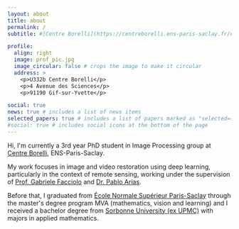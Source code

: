 ```yaml
---
layout: about
title: about
permalink: /
subtitle: #[Centre Borelli](https://centreborelli.ens-paris-saclay.fr/en), ENS-Paris-Saclay

profile:
  align: right
  image: prof_pic.jpg
  image_circular: false # crops the image to make it circular
  address: >
    <p>U332b Centre Borelli</p>
    <p>4 Avenue des Sciences</p>
    <p>91190 Gif-sur-Yvette</p>

social: true
news: true # includes a list of news items
selected_papers: true # includes a list of papers marked as "selected={true}"
#social: true # includes social icons at the bottom of the page
---
```


Hi, I'm currently a 3rd year PhD student in Image Processing group at <a href="https://centreborelli.ens-paris-saclay.fr/en/image-processing">Centre Borelli</a>, ENS-Paris-Saclay.

My work focuses in image and video restoration using deep learning, particularly in the context of remote sensing, working under the supervision of <a href="http://dev.ipol.im/~facciolo/">Prof. Gabriele Facciolo</a> and <a href="http://dev.ipol.im/~pariasm/">Dr. Pablo Arias</a>.

Before that, I graduated from <a href="https://ens-paris-saclay.fr/">École Normale Supérieur Paris-Saclay</a> through the master's degree program MVA (mathematics, vision and learning) and I received a bachelor degree from <a href="https://www.sorbonne-universite.fr/en">Sorbonne University (ex UPMC)</a> with majors in applied mathematics.

